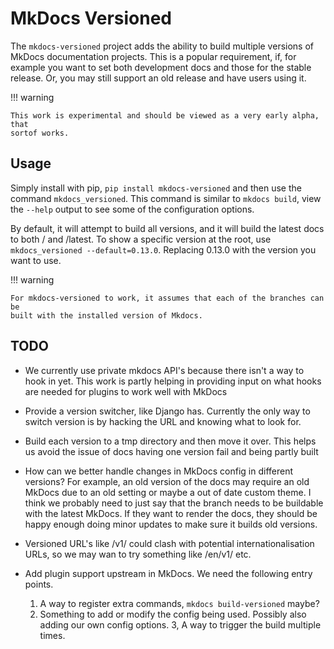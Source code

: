# MkDocs Versioned

The `mkdocs-versioned` project adds the ability to build multiple versions of
MkDocs documentation projects. This is a popular requirement, if, for example
you want to set both development docs and those for the stable release. Or, you
may still support an old release and have users using it.


!!! warning

    This work is experimental and should be viewed as a very early alpha, that
    sortof works.


## Usage

Simply install with pip, `pip install mkdocs-versioned` and then use the command
`mkdocs_versioned`. This command is similar to `mkdocs build`, view the `--help`
output to see some of the configuration options.

By default, it will attempt to build all versions, and it will build the latest
docs to both / and /latest. To show a specific version at the root, use
`mkdocs_versioned --default=0.13.0`. Replacing 0.13.0 with the version you want
to use.


!!! warning

    For mkdocs-versioned to work, it assumes that each of the branches can be
    built with the installed version of Mkdocs.


## TODO

- We currently use private mkdocs API's because there isn't a way to hook in
yet. This work is partly helping in providing input on what hooks are needed
for plugins to work well with MkDocs

- Provide a version switcher, like Django has. Currently the only way to switch
version is by hacking the URL and knowing what to look for.

- Build each version to a tmp directory and then move it over. This helps us
avoid the issue of docs having one version fail and being partly built

- How can we better handle changes in MkDocs config in different versions?
For example, an old version of the docs may require an old MkDocs due to an
old setting or maybe a out of date custom theme. I think we probably need to
just say that the branch needs to be buildable with the latest MkDocs. If they
want to render the docs, they should be happy enough doing minor updates to
make sure it builds old versions.

- Versioned URL's like /v1/ could clash with potential internationalisation
URLs, so we may wan to try something like /en/v1/ etc.

- Add plugin support upstream in MkDocs. We need the following entry points.

    1. A way to register extra commands, `mkdocs build-versioned` maybe?
    2. Something to add or modify the config being used. Possibly also adding
       our own config options.
    3, A way to trigger the build multiple times.
